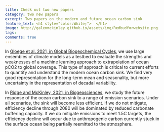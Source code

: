 ```yaml
---
title: Check out two new papers
category: two new papers
excerpt: Two papers on the modern and future ocean carbon sink
feature_text: <h1 style="color:White;">  </h1>
image: http://galenmckinley.github.io/assets/img/Redbudforwebsite.png
tags: 
comments: true
---
```


In [Gloege et al. 2021, in Global Biogeochemical Cycles](http://doi.org/10.1029/2020GB006788), we use large ensembles of climate models as a testbed to evaluate the strengths and weaknesses of a machine learning approach to extrapolation of ocean pCO2 to global coverage. This type of approach is critical to current efforts to quantify and understand the modern ocean carbon sink. We find very good representation for the long-term mean and seasonality, but more uncertainty in the representation of decadal variability. 

In [Ridge and McKinley, 2021, in Biogeosciences](https://bg.copernicus.org/articles/18/2711/2021/), we study the future response of the ocean carbon sink to a range of emission scenarios. Under all scenarios, the sink will become less efficient. If we do not mitigate, efficiency decline through 2080 will be dominated by reduced carbonate buffering capacity. If we do mitigate emissions to meet 1.5C targets, the efficiency decline will occur due to anthropogenic carbon currently stuck in the surface ocean being partially reemitted to the atmosphere. 